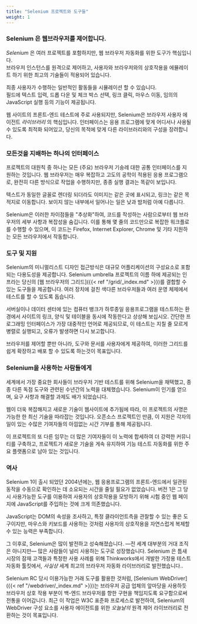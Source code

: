 ```yaml
---
title: "Selenium 프로젝트와 도구들"
weight: 1
---
```



### Selenium 은 웹브라우저를 제어합니다.
  
_Selenium_ 은 여러 프로젝트를 포함하지만, 웹 브라우저 자동화를 위한 도구가 핵심입니다.  
브라우저 인스턴스를 원격으로 제어하고, 사용자와 브라우저와의   상호작용을 에뮬레이트 하기 위한 최고의 기술들이 적용되어 있습니다.  
  
최종 사용자가 수행하는 일반적인 활동들을 시뮬레이션 할 수 있습니다.  
필드에 텍스트 입력, 드롭 다운 및 체크 박스 선택, 링크 클릭, 마우스 이동, 임의의 JavaScript 실행 등의 기능이 제공됩니다.


웹 사이트의 프론트-엔드 테스트에 주로 사용되지만, Selenium은 브라우저 사용자 에이전트 _라이브러리_ 의 핵심입니다.
인터페이스는 응용 프로그램에 맞게 어디서나 사용될 수 있도록 최적화 되어있고, 당신의 목적에 맞게 다른 라이브러리와의 구성을 장려합니다.


### 모든것을 지배하는 하나의 인터페이스

프로젝트의 대원칙 중 하나는 모든 (주요) 브라우저 기숭레 대한 공통 인터페이스를 지원하는 것입니다.
웹 브라우저는 매우 복잡하고 고도의 공학이 적용된 응용 프로그램으로, 완전히 다른 방식으로 작업을 수행하지만, 종종 실행 결과는 똑같이 보입니다.  
  
텍스트가 동일한 글꼴로 렌더링 되더라도 이미지는 같은 곳에 표시되고, 링크는 같은 목적지로 이동합니다.
보이지 않는 내부에서 일어나는 일은 낮과 밤처럼 아예 다릅니다.  
  
Selenium은 이러한 차이점들을 "추상화"하여, 코드를 작성하는 사람으로부터 웹 브라우저의 세부 사항과 복잡성을 숨깁니다. 이를 통해 몇 줄의 코드만으로 복잡한 워크플로를 수행할 수 있으며, 이 코드는 Firefox, Internet Explorer, Chrome 및 기타 지원하는 모든 브라우저에서 작동합니다.  



### 도구 및 지원

Selenium의 미니멀리스트 디자인 접근방식은 대규모 어플리케이션의 구성요소로 포함되는 다용도성을 제공합니다.
Selenium umbrella 프로젝트의 이름 하에 제공되는 인프라는 
당신의 [웹 브라우저의 그리드]({{< ref "/grid/_index.md" >}})를 결합할 수 있는 도구들을 제공합니다.
여러 장치에 걸친 색다른 브라우저들과 여러 운영 체제에서 테스트를 할 수 있도록 돕습니다.

서버실이나 데이터 센터에 있는 컴퓨터 뱅크가 하루종일 응용프로그램을 테스트하는 환경에서 사이트의 링크, 양식 및 테이블을 동시에 작동한다고 상상해 보십시오.
간단한 프로그래밍 인터페이스가 가장 대중적인 언어로 제공되므로, 이 테스트는 지칠 줄 모르게 병렬로 실행되고, 오류가 발생하면 다시 보고합니다.

브라우저를 제어할 뿐만 아니라, 도구와 문서를 사용자에게 제공하여, 이러한 그리드를 쉽게 확장하고 배포 할 수 있도록 하는것이 목표입니다.


### Selenium을 사용하는 사람들에게

세계에서 가장 중요한 회사들이 브라우저 기반 테스트를 위해 Selenium을 채택했고,
종종 다른 독점 도구와 관련된 수년간의 노력을 대체했습니다.
Selenium이 인기를 얻으며, 요구 사항과 해결할 과제도 배가 되었습니다.

웹이 더욱 복잡해지고 새로운 기술이 웹사이트에 추가됨에 따라, 이 프로젝트의 사명은 가능한 한 최신 기술을 따라잡는 것입니다.
오픈소스 프로젝트인 만큼, 이 지원은 각자의 일이 있는 수많은 기여자들의 아낌없는 시간 기부를 통해 제공됩니다.

이 프로젝트의 또 다른 임무는 더 많은 기여자들이 이 노력에 합세하여 더 강력한 커뮤니티를 구축하고, 프로젝트가 새로운 기술을 게속 유지하여 기능 테스트 자동화를 위한 주요 플랫폼으로 남아 있는 것입니다.


### 역사

Selenium 1이 출시 되었던 2004년에는, 웹 응용프로그램의 프론트-엔드에서 일관된 동작을 수동으로 확인하는 데 소요되는 시간을 줄일 필요가 없었습니다. 버전 1은 그 당시 사용가능한 도구를 이용하여 사용자의 상호작용을 모방하기 위해 시험 중인 웹 페이지에 JavaScript를 주입하는 것에 크게 의존했습니다.

JavaScript는 DOM의 속성을 조사하고, 특정 클라이언트측을 관찰할 수 있는 좋은 도구이지만, 마우스와 키보드를 사용하는 것처럼 사용자의 상호작용을 자연스럽게 복제할 수 있는 능력은 부족합니다.

그 이후로, Selenium은 많이 발전하고 성숙해졌습니다.
&mdash;전 세계 대부분의 거대 조직은 아니지만&mdash; 많은 사람들이 널리 사용하는 도구로 성장했습니다.
Selenium 은 틈새시장의 잠재 고객들과 특정한 사용 사례를 위해 Thinkworks에서 개발한 가정용 테스트 자동화 툴킷에서, _사실상_ 세계 최고의 브라우저 자동화 라이브러리로 발전했습니다..

Selenium RC 당시 이용가능한 거래 도구를 활용한 것처럼, [Selenium WebDriver]({{< ref "/webdriver/_index.md" >}})는 브라우저 공급 업체의 앞마당을 사용하듯 브라우저 상호 작용 부분이 백-엔드 브라우저를 향한 구현을 책임지도록 요구함으로써 전통을 이어갑니다.
최근 이 작업은 W3C 표준화 프로세스로 발전하여, Selenium의 WebDriver 구성 요소를 사용자 에이전트를 위한 _오늘날의_  원격 제어 라이브러리로 전환하는 것이 목표입니다.